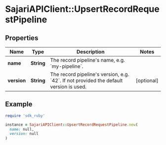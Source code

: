 # SajariAPIClient::UpsertRecordRequestPipeline

## Properties

| Name | Type | Description | Notes |
| ---- | ---- | ----------- | ----- |
| **name** | **String** | The record pipeline&#39;s name, e.g. &#x60;my-pipeline&#x60;. |  |
| **version** | **String** | The record pipeline&#39;s version, e.g. &#x60;42&#x60;.  If not provided the default version is used. | [optional] |

## Example

```ruby
require 'sdk_ruby'

instance = SajariAPIClient::UpsertRecordRequestPipeline.new(
  name: null,
  version: null
)
```

